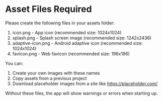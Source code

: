 # Asset Files Required

Please create the following files in your assets folder:

1. icon.png - App icon (recommended size: 1024x1024)
2. splash.png - Splash screen image (recommended size: 1242x2436)
3. adaptive-icon.png - Android adaptive icon (recommended size: 1024x1024)
4. favicon.png - Web favicon (recommended size: 196x196)

You can:
1. Create your own images with these names
2. Copy assets from a previous project
3. Download placeholder images from a site like https://placeholder.com/

Without these files, the app will show warnings or errors when starting up.
